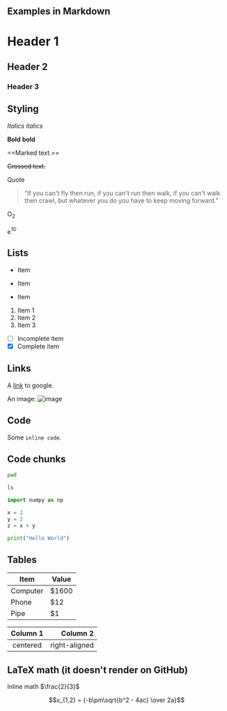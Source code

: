 Examples in Markdown
---------------------------

# Header 1

## Header 2

### Header 3

Styling
---------------------------

*Italics*  _italics_

**Bold**  __bold__

==Marked text.==

~~Crossed text.~~

Quote
> “If you can't fly then run, if you can't run then walk, if you can't walk then crawl, but whatever you do you have to keep moving forward.”

O<sub>2<sub> 

e<sup>10<sup>.

Lists
---------------------------

- Item
 * Item
 + Item

1. Item 1
2. Item 2
3. Item 3

- [ ] Incomplete item
- [x] Complete item

Links
---------------------------

A [link](http://google.com) to google.

An image: ![image](https://upload.wikimedia.org/wikipedia/commons/thumb/4/48/Markdown-mark.svg/1920px-Markdown-mark.svg.png)


Code
---------------------------

Some `inline code`.

## Code chunks

```bash
pwd

ls
```

```python
import numpy as np

x = 1
y = 2
z = x + y

print("Hello World")
```


Tables
---------------------------

Item | Value
-------- | -----
Computer | $1600
Phone | $12
Pipe | $1 

| Column 1 | Column 2 |
|:--------:| -------------:|
| centered | right-aligned | 


LaTeX math (it doesn't render on GitHub)
---------------------------

Inline math $\frac{2}{3}$

$$x_{1,2} = {-b\pm\sqrt{b^2 - 4ac} \over 2a}$$


